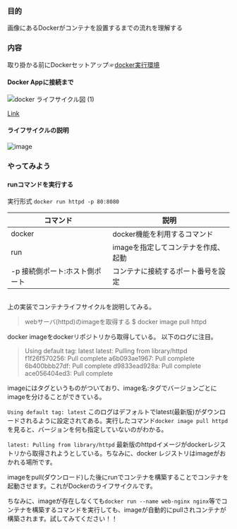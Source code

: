 ### 目的
画像にあるDockerがコンテナを設置するまでの流れを理解する

### 内容
取り掛かる前にDockerセットアップ☞[docker実行環境](https://github.com/GitEngHar/GrowTheLatestTechnorogy/blob/main/docker-start.md)

#### Docker Appに接続まで
![docker ライフサイクル図 (1)](https://user-images.githubusercontent.com/119464648/231908418-25ee8d27-f87d-465a-87c0-99c3ad602877.png)

[Link](https://lucid.app/lucidchart/866ecd6c-b04d-4d22-85b8-05d3eb88be21/edit?invitationId=inv_000ea0a9-a973-4597-82b9-347d42da4e5f&page=0_0#)

#### ライフサイクルの説明
![image](https://user-images.githubusercontent.com/119464648/227698270-fb13cfda-f57c-4687-959d-bb35512e15da.png)


### やってみよう

#### runコマンドを実行する

実行形式
` docker run httpd -p 80:8080 `

| コマンド                | 説明                   |
|---------------------|----------------------|
| docker              | docker機能を利用するコマンド    |
| run                 | imageを指定してコンテナを作成、起動 |
| -p 接続側ポート:ホスト側ポート | コンテナに接続するポート番号を設定    |



```

```

上の実装でコンテナライフサイクルを説明してみる。

> webサーバ(httpd)のimageを取得する
$  docker image pull httpd

docker imageをdockerリポジトリから取得している。
以下のログに注目。

> Using default tag: latest
latest: Pulling from library/httpd
f1f26f570256: Pull complete
a6b093ae1967: Pull complete
6b400bbb27df: Pull complete
d9833ead928a: Pull complete
ace056404ed3: Pull complete

imageにはタグというものがついており、image名:タグでバージョンごとにimageを分けることができている。

` Using default tag: latest ` このログはデフォルトでlatest(最新版)がダウンロードされるように設定されてある。実行したコマンド` docker image pull httpd `を見ると、バージョンを何も指定していないのがわかる。

`latest: Pulling from library/httpd` 最新版のhttpdイメージがdockerレジストリから取得されようとしている。ちなみに、docker レジストリはimageがおかれる場所です。

imageをpull(ダウンロード)した後にrunでコンテナを構築することでコンテナを起動させます。これがDockerのライフサイクルです。

ちなみに、imageが存在しなくても` docker run --name web-nginx nginx `等でコンテナを構築するコマンドを実行しても、imageが自動的にpullされコンテナが構築されます。試してみてください！！
